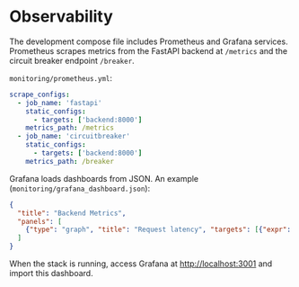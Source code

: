 # Observability

The development compose file includes Prometheus and Grafana services. Prometheus scrapes metrics from the FastAPI backend at `/metrics` and the circuit breaker endpoint `/breaker`.

`monitoring/prometheus.yml`:

```yaml
scrape_configs:
  - job_name: 'fastapi'
    static_configs:
      - targets: ['backend:8000']
    metrics_path: /metrics
  - job_name: 'circuitbreaker'
    static_configs:
      - targets: ['backend:8000']
    metrics_path: /breaker
```

Grafana loads dashboards from JSON. An example (`monitoring/grafana_dashboard.json`):

```json
{
  "title": "Backend Metrics",
  "panels": [
    {"type": "graph", "title": "Request latency", "targets": [{"expr": "request_latency_seconds"}]}
  ]
}
```

When the stack is running, access Grafana at <http://localhost:3001> and import this dashboard.
